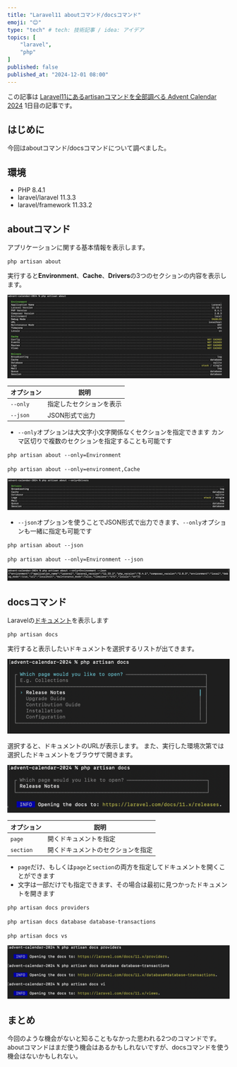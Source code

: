 ```yaml
---
title: "Laravel11 aboutコマンド/docsコマンド"
emoji: "😊"
type: "tech" # tech: 技術記事 / idea: アイデア
topics: [
    "laravel",
    "php"
]
published: false
published_at: "2024-12-01 08:00"
---
```


この記事は [Laravel11にあるartisanコマンドを全部調べる Advent Calendar 2024](https://adventar.org/calendars/10674) 1日目の記事です。

## はじめに

今回はaboutコマンド/docsコマンドについて調べました。

## 環境

- PHP 8.4.1
- laravel/laravel 11.3.3
- laravel/framework 11.33.2

## aboutコマンド

アプリケーションに関する基本情報を表示します。

```
php artisan about
```

実行すると**Environment**、**Cache**、**Drivers**の3つのセクションの内容を表示します。

![](/images/0ad194b023398c/1.png)

| オプション | 説明 |
| --- | --- |
| `--only` | 指定したセクションを表示 |
| `--json` | JSON形式で出力 |

- `--only`オプションは大文字小文字関係なくセクションを指定できます
カンマ区切りで複数のセクションを指定することも可能です

```
php artisan about --only=Environment

php artisan about --only=environment,Cache
```

![](/images/0ad194b023398c/2.png)

- `--json`オプションを使うことでJSON形式で出力できます、`--only`オプションも一緒に指定も可能です

```
php artisan about --json

php artisan about --only=Environment --json
```

![](/images/0ad194b023398c/3.png)

## docsコマンド

Laravelの[ドキュメント](https://laravel.com/docs/11.x)を表示します

```
php artisan docs
```

実行すると表示したいドキュメントを選択するリストが出てきます。

![](/images/0ad194b023398c/4.png)

選択すると、ドキュメントのURLが表示します。
また、実行した環境次第では選択したドキュメントをブラウザで開きます。

![](/images/0ad194b023398c/5.png)

| オプション | 説明 |
| --- | --- |
| `page` | 開くドキュメントを指定 |
| `section` | 開くドキュメントのセクションを指定 |

- `page`だけ、もしくは`page`と`section`の両方を指定してドキュメントを開くことができます
- 文字は一部だけでも指定できます、その場合は最初に見つかったドキュメントを開きます

```
php artisan docs providers

php artisan docs database database-transactions

php artisan docs vs
```

![](/images/0ad194b023398c/6.png)

## まとめ

今回のような機会がないと知ることもなかった思われる2つのコマンドです。
aboutコマンドはまだ使う機会はあるかもしれないですが、docsコマンドを使う機会はないかもしれない。
